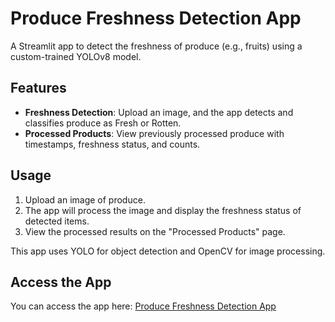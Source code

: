 # Produce Freshness Detection App

A Streamlit app to detect the freshness of produce (e.g., fruits) using a custom-trained YOLOv8 model.

## Features
- **Freshness Detection**: Upload an image, and the app detects and classifies produce as Fresh or Rotten.
- **Processed Products**: View previously processed produce with timestamps, freshness status, and counts.

## Usage
1. Upload an image of produce.
2. The app will process the image and display the freshness status of detected items.
3. View the processed results on the "Processed Products" page.

This app uses YOLO for object detection and OpenCV for image processing.

## Access the App
You can access the app here: [Produce Freshness Detection App](https://appucefreshness-apdutdse8fbqv8ghvr6noe.streamlit.app/)
